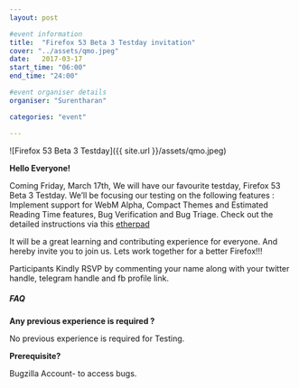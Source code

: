 ```yaml
---
layout: post

#event information
title:  "Firefox 53 Beta 3 Testday invitation"
cover: "../assets/qmo.jpeg"
date:   2017-03-17
start_time: "06:00"
end_time: "24:00"

#event organiser details
organiser: "Surentharan"

categories: "event"

---
```

![Firefox 53 Beta 3 Testday]({{ site.url }}/assets/qmo.jpeg)

**Hello Everyone!**

Coming Friday, March 17th, We will have our favourite testday, Firefox 53 Beta 3 Testday. We’ll be focusing our testing on the following features : Implement support for WebM Alpha, Compact Themes and Estimated Reading Time features, Bug Verification and Bug Triage. Check out the detailed instructions via this [etherpad](https://public.etherpad-mozilla.org/p/MozillaIN_QA_Firefox_53_Beta_3_Testday)

It will be a great learning and contributing experience for everyone. And hereby invite you to join us. Lets work together for a better Firefox!!!

Participants Kindly RSVP by commenting your name along with your twitter handle, telegram handle and fb profile link.

##### FAQ

**Any previous experience is required ?**

No previous experience is required for Testing.


**Prerequisite?**

Bugzilla Account- to access bugs.
